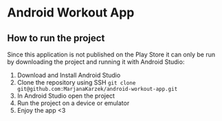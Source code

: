 # Android Workout App
## How to run the project
Since this application is not published on the Play Store it can only be run by downloading the project and running it with Android Studio:

1. Download and Install Android Studio
2. Clone the repository using SSH `git clone git@github.com:MarjanaKarzek/android-workout-app.git`
3. In Android Studio open the project
4. Run the project on a device or emulator
5. Enjoy the app <3
